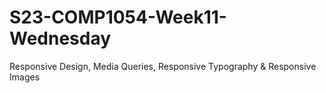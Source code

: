 # S23-COMP1054-Week11-Wednesday
Responsive Design, Media Queries, Responsive Typography & Responsive Images 
